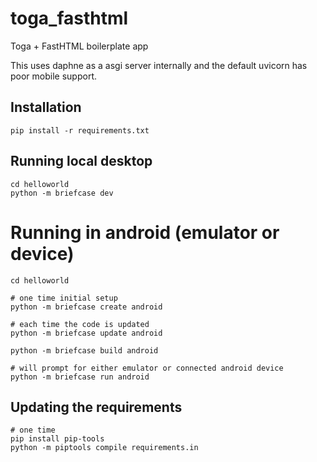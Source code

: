 # toga_fasthtml
Toga + FastHTML boilerplate app

This uses daphne as a asgi server internally and the default uvicorn has poor mobile support.

## Installation
```
pip install -r requirements.txt
```

## Running local desktop
```
cd helloworld
python -m briefcase dev
```

# Running in android (emulator or device)
```
cd helloworld

# one time initial setup
python -m briefcase create android   

# each time the code is updated
python -m briefcase update android 

python -m briefcase build android

# will prompt for either emulator or connected android device
python -m briefcase run android
```

## Updating the requirements 
```
# one time
pip install pip-tools
python -m piptools compile requirements.in
```

